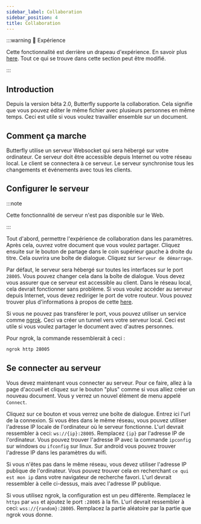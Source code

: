 ```yaml
---
sidebar_label: Collaboration
sidebar_position: 4
title: Collaboration
---
```


:::warning 🧪 Expérience

Cette fonctionnalité est derrière un drapeau d'expérience. En savoir plus [here](/nightly#experiments).
Tout ce qui se trouve dans cette section peut être modifié.

:::

## Introduction

Depuis la version bêta 2.0, Butterfly supporte la collaboration. Cela signifie que vous pouvez éditer le même fichier avec plusieurs personnes en même temps. Ceci est utile si vous voulez travailler ensemble sur un document.

## Comment ça marche

Butterfly utilise un serveur Websocket qui sera hébergé sur votre ordinateur. Ce serveur doit être accessible depuis Internet ou votre réseau local. Le client se connectera à ce serveur. Le serveur synchronise tous les changements et événements avec tous les clients.

## Configurer le serveur

:::note

Cette fonctionnalité de serveur n'est pas disponible sur le Web.

:::

Tout d'abord, permettre l'expérience de collaboration dans les paramètres. Après cela, ouvrez votre document que vous voulez partager. Cliquez ensuite sur le bouton de partage dans le coin supérieur gauche à droite du titre. Cela ouvrira une boîte de dialogue. Cliquez sur `Serveur de démarrage`.

Par défaut, le serveur sera hébergé sur toutes les interfaces sur le port `28005`. Vous pouvez changer cela dans la boîte de dialogue. Vous devez vous assurer que ce serveur est accessible au client.
Dans le réseau local, cela devrait fonctionner sans problème. Si vous voulez accéder au serveur depuis Internet, vous devez rediriger le port de votre routeur. Vous pouvez trouver plus d'informations à propos de cette [here](https://fr.wikipedia.org/wiki/Port_forwarding/).

Si vous ne pouvez pas transférer le port, vous pouvez utiliser un service comme [ngrok](https://ngrok.com/). Ceci va créer un tunnel vers votre serveur local. Ceci est utile si vous voulez partager le document avec d'autres personnes.

Pour ngrok, la commande ressemblerait à ceci :

```bash
ngrok http 28005
```

## Se connecter au serveur

Vous devez maintenant vous connecter au serveur. Pour ce faire, allez à la page d'accueil et cliquez sur le bouton "plus" comme si vous alliez créer un nouveau document. Vous y verrez un nouvel élément de menu appelé `Connect`.

Cliquez sur ce bouton et vous verrez une boîte de dialogue. Entrez ici l'url de la connexion.
Si vous êtes dans le même réseau, vous pouvez utiliser l'adresse IP locale de l'ordinateur où le serveur fonctionne.
L'url devrait ressembler à ceci: `ws://{ip}:28005`. Remplacez `{ip}` par l'adresse IP de l'ordinateur. Vous pouvez trouver l'adresse IP avec la commande `ipconfig` sur windows ou `ifconfig` sur linux. Sur android vous pouvez trouver l'adresse IP dans les paramètres du wifi.

Si vous n'êtes pas dans le même réseau, vous devez utiliser l'adresse IP publique de l'ordinateur. Vous pouvez trouver cela en recherchant `ce qui est mon ip` dans votre navigateur de recherche favori. L'url devrait ressembler à celle ci-dessus, mais avec l'adresse IP publique.

Si vous utilisez ngrok, la configuration est un peu différente. Remplacez le `https` par `wss` et ajoutez le port `:28005` à la fin. L'url devrait ressembler à ceci: `wss://{random}:28005`. Remplacez la partie aléatoire par la partie que ngrok vous donne.
